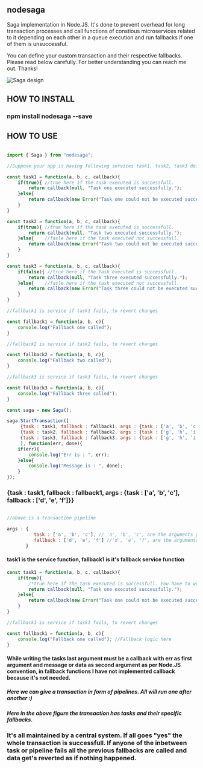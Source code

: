 ## nodesaga
Saga implementation in Node.JS. It's done to prevent overhead for long transaction processes and call functions of constious microservices related to it depending on each other in a queue execution and run fallbacks if one of them is unsuccessful.

You can define your custom transaction and their respective fallbacks.
Please read below carefully. For better understanding you can reach me out.
Thanks!

![Saga design](https://cdn-images-1.medium.com/max/1600/1*2iJ9L9-PxPU8cT1tRH2VPA.png)

## HOW TO INSTALL
### npm install nodesaga --save

## HOW TO USE

```javascript

import { Saga } from "nodesaga";

//Suppose your app is having following services task1, task2, task3 doing different different operations

const task1 = function(a, b, c, callback){
	if(true){ //true here if the task executed is successfull.
		return callback(null, "Task one executed successfully.");
	}else{
		return callback(new Error("Task one could not be executed successfully."), null);
	}
}

const task2 = function(a, b, c, callback){
	if(true){ //true here if the task executed is successfull.
		return callback(null, "Task two executed successfully.");
	}else{    //fasle here if the task executed not successfull.
		return callback(new Error("Task two could not be executed successfully."), null);
	}
}

const task3 = function(a, b, c, callback){
	if(false){ //true here if the task executed is successfull.
		return callback(null, "Task three executed successfully.");
	}else{    //fasle here if the task executed not successfull.
		return callback(new Error("Task three could not be executed successfully."), null);
	}
}

//fallback1 is service if task1 fails, to revert changes

const fallback1 = function(a, b, c){
	console.log("Fallback one called");
}

//fallback2 is service if task2 fails, to revert changes

const fallback2 = function(a, b, c){
	console.log("Fallback two called");
}

//fallback3 is service if task3 fails, to revert changes

const fallback3 = function(a, b, c){
	console.log("Fallback three called");
}

const saga = new Saga();

saga.StartTransaction([
	 {task : task1, fallback : fallback1, args : {task : ['a', 'b', 'c'], fallback : ['d', 'e', 'f']}},
	 {task : task2, fallback : fallback2, args : {task : ['g', 'h', 'i'], fallback : ['j', 'k', 'l']}},
	 {task : task3, fallback : fallback3, args : {task : ['g', 'h', 'i'], fallback : ['j', 'k', 'l']}}
	 ], function(err, done){
	if(err){
		console.log("Err is : ", err);
	}else{
		console.log("Message is : ", done);
	}
});

```


### {task : task1, fallback : fallback1, args : {task : ['a', 'b', 'c'], fallback : ['d', 'e', 'f']}} 

```javascript

//above is a transaction pipeline

args : {
	      task : ['a', 'b', 'c'], // 'a', 'b', 'c', are the arguments you want to pass in task function, they can be n.
	      fallback : ['d', 'e', 'f'] //'d', 'e', 'f', are the arguments you want to pass in the fallback function, they can be n.
	   }

```
#### task1 is the service function, fallback1 is it's fallback service function

```javascript
const task1 = function(a, b, c, callback){
	if(true){ 
		/*true here if the task executed is successfull. You have to write your logic instead of this and then return the callback like this. */
		return callback(null, "Task one executed successfully.");
	}else{
		return callback(new Error("Task one could not be executed successfully."), null);
	}
}

//fallback1 is service if task1 fails, to revert changes

const fallback1 = function(a, b, c){
	console.log("Fallback one called"); //Fallback logic here
}

```

#### While writing the tasks last argument must be a callback with err as first argument and message or data as second argument as per Node.JS convention, in fallback functions I have not implemented callback because it's not needed.

##### Here we can give a transaction in form of pipelines. All will run one after another :)

##### Here in the above figure the transaction has tasks and their specific fallbacks.

### It's all maintained by a central system. If all goes "yes" the whole transaction is successfull. If anyone of the inbetween task or pipeline fails all the previous fallbacks are called and data get's reverted as if nothing happened. 